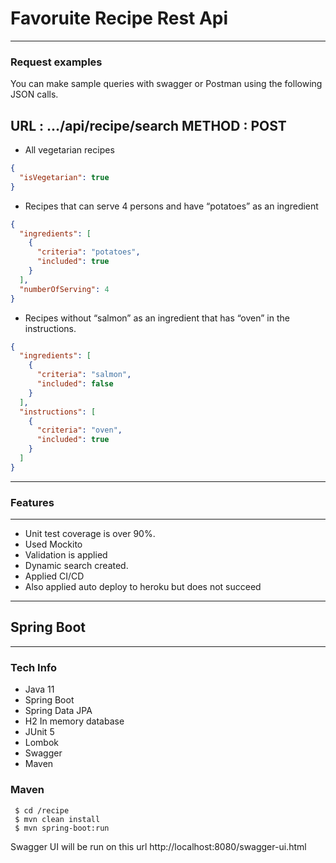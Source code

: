 # Favoruite Recipe Rest Api 

----------------------------
### Request examples
You can make sample queries with swagger or Postman using the following JSON calls.

URL : .../api/recipe/search 
METHOD : POST
----------------------------
- All vegetarian recipes
```JSON
{
  "isVegetarian": true
}
```

- Recipes that can serve 4 persons and have “potatoes” as an ingredient
```JSON
{
  "ingredients": [
    {
      "criteria": "potatoes",
      "included": true
    }
  ],
  "numberOfServing": 4
}
```

- Recipes without “salmon” as an ingredient that has “oven” in the instructions.
```JSON
{
  "ingredients": [
    {
      "criteria": "salmon",
      "included": false
    }
  ],
  "instructions": [
    {
      "criteria": "oven",
      "included": true
    }
  ]
}
```

----------------------------
### Features

----------------------------

- Unit test coverage is over 90%.
- Used Mockito
- Validation is applied
- Dynamic search created.
- Applied CI/CD
- Also applied auto deploy to heroku but does not succeed 

----------------------------
## Spring Boot

---------------------------
### Tech Info


- Java 11
- Spring Boot
- Spring Data JPA
- H2 In memory database
- JUnit 5
- Lombok
- Swagger
- Maven

### Maven
```ssh
 $ cd /recipe
 $ mvn clean install
 $ mvn spring-boot:run
```
Swagger UI will be run on this url
http://localhost:8080/swagger-ui.html
